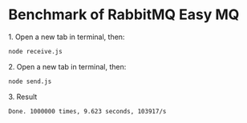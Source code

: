
# Benchmark of RabbitMQ Easy MQ

1\. Open a new tab in terminal, then:

```sh
node receive.js
```

2\. Open a new tab in terminal, then:

```sh
node send.js
```

3\. Result

```
Done. 1000000 times, 9.623 seconds, 103917/s
```
